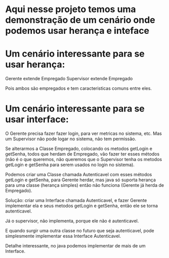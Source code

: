 
# Aqui nesse projeto temos uma demonstração de um cenário onde podemos usar herança e inteface

# Um cenário interessante para se usar herança:
Gerente extende Empregado
Supervisor extende Empregado

Pois ambos são empregados e tem caracteristicas comuns entre eles.

# Um cenário interessante para se usar interface:

O Gerente precisa fazer fazer login, para ver metricas no sistema, etc.
Mas um Supervisor não pode logar no sistema, não tem permissão.

Se alterarmos a Classe Empregado, colocando os metodos getLogin e getSenha, todos que herdam de Empregado, vão fazer ter esses métodos (não é o que queremos, 
não queremos que o Supervisor tenha os metodos getLogin e getSenha para serem usados no login no sistema).

Podemos criar uma Classe chamada Autenticavel com esses métodos getLogin e getSenha, para Gerente herdar, mas java só suporta herança para uma classe (herança simples) então não funciona (Gerente já herda de Empregado).

Solução: criar uma Interface chamada Autenticavel, e fazer Gerente implementar ela e seus metodos getLogin e getSenha, então ele se torna autenticavel.

Já o supervisor, não implementa, porque ele não é autenticavel.

E quando surgir uma outra classe no futuro que seja autenticavel, pode simplesmente implementar essa Interface Autenticavel.

Detalhe interessante, no java podemos implementar de mais de um Interface.

